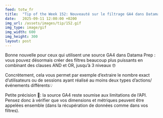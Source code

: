 ```yaml
---
feed: totw_fr
title:  "Tip of the Week 152: Nouveauté sur le filtrage GA4 dans Datama Prep"
date:   2025-09-11 12:00:00 +0200
img_url: /assets/images/tip/152.gif
img_type: image/gif
img_width: 600
img_height: 300
layout: post
---
```


Bonne nouvelle pour ceux qui utilisent une source GA4 dans Datama Prep : vous pouvez désormais créer des filtres beaucoup plus puissants en combinant des clauses AND et OR, jusqu’à 3 niveaux 🤓  

Concrètement, cela vous permet par exemple d’extraire le nombre exact d’utilisateurs ou de sessions ayant réalisé au moins deux types d’actions/événements différents💡  

Petite précision 📝: la source GA4 reste soumise aux limitations de l’API. Pensez donc à vérifier que vos dimensions et métriques peuvent être appelées ensemble (dans la récupération de données comme dans vos filtres).
